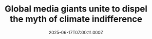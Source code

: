 ---
title: "Global media giants unite to dispel the myth of climate indifference"
date: 2025-06-17T07:00:11.000Z
category: Human Kindness
externalLink: "https://www.positive.news/society/global-media-giants-unite-to-dispel-the-myth-of-climate-indifference/"
image: ""
excerpt: "Most voters want bold climate policy, but politicians often don’t realise it. The 89 Percent Project is designed to make that public support impossible to ignore The post Global media giants unite to dispel the myth of climate indifference appeared first on Positive News.…"
---